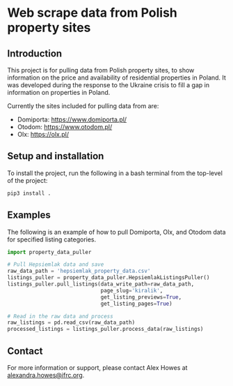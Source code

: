 # Web scrape data from Polish property sites

## Introduction
This project is for pulling data from Polish property sites, to show information on the price and availability of residential properties in Poland. It was developed during the response to the Ukraine crisis to fill a gap in information on properties in Poland.

Currently the sites included for pulling data from are:

- Domiporta: https://www.domiporta.pl/
- Otodom: https://www.otodom.pl/
- Olx: https://olx.pl/


## Setup and installation
To install the project, run the following in a bash terminal from the top-level of the project:

```bash
pip3 install .
```

## Examples
The following is an example of how to pull Domiporta, Olx, and Otodom data for specified listing categories.

```python
import property_data_puller

# Pull Hepsiemlak data and save
raw_data_path = 'hepsiemlak_property_data.csv'
listings_puller = property_data_puller.HepsiemlakListingsPuller()
listings_puller.pull_listings(data_write_path=raw_data_path, 
                              page_slug='kiralik', 
                              get_listing_previews=True,
                              get_listing_pages=True)

# Read in the raw data and process
raw_listings = pd.read_csv(raw_data_path)
processed_listings = listings_puller.process_data(raw_listings)
```

## Contact

For more information or support, please contact Alex Howes at alexandra.howes@ifrc.org.
